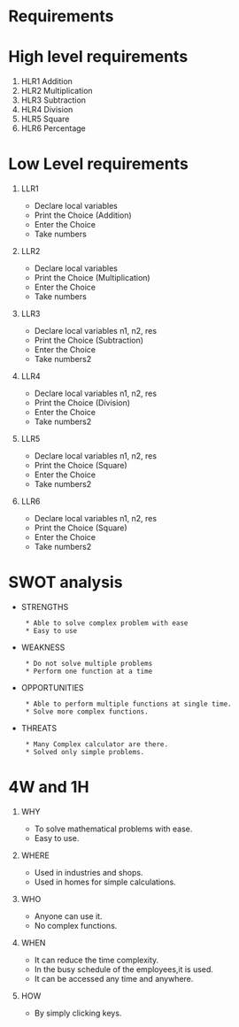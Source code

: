 # Requirements

# High level requirements
1. HLR1                   Addition
2. HLR2                   Multiplication
3. HLR3                   Subtraction
4. HLR4                   Division
5. HLR5                   Square
6. HLR6                   Percentage
# Low Level requirements
1. LLR1  
    * Declare local variables
    * Print the Choice (Addition)
    * Enter the Choice
    * Take numbers

2.  LLR2
    * Declare local variables 
    * Print the Choice (Multiplication)
    * Enter the Choice
    * Take numbers

3.  LLR3 
    * Declare local variables n1, n2, res
    * Print the Choice (Subtraction)
    * Enter the Choice
    * Take numbers2

4.  LLR4
    * Declare local variables n1, n2, res
    * Print the Choice (Division)
    * Enter the Choice
    * Take numbers2

5.  LLR5 
    * Declare local variables n1, n2, res
    * Print the Choice (Square)
    * Enter the Choice
    * Take numbers2

6.  LLR6
    * Declare local variables n1, n2, res
    * Print the Choice (Square)
    * Enter the Choice
    * Take numbers2


# SWOT analysis

* STRENGTHS

       * Able to solve complex problem with ease
       * Easy to use

* WEAKNESS

       * Do not solve multiple problems
       * Perform one function at a time

* OPPORTUNITIES

       * Able to perform multiple functions at single time.
       * Solve more complex functions.

* THREATS

       * Many Complex calculator are there.
       * Solved only simple problems.
       


# 4W and 1H
1. WHY 

    * To solve mathematical problems with ease.
    * Easy to use.

2. WHERE

    * Used in industries and shops.
    * Used in homes for simple calculations.

3. WHO

    * Anyone can use it.
    * No complex functions.

4. WHEN

    * It can reduce the time complexity.
    * In the busy schedule of the employees,it is used.
    * It can be accessed any time and anywhere.


5. HOW

    * By simply clicking keys.


